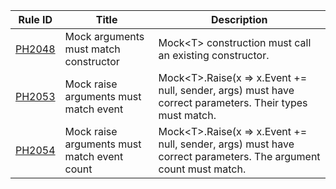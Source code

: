 | Rule ID | Title                                       | Description                                                  |
| ------- | ------------------------------------------- | ------------------------------------------------------------ |
| [PH2048](../Documentation/Diagnostics/PH2048.md)  | Mock arguments must match constructor       | Mock&lt;T> construction must call an existing constructor.   |
| [PH2053](../Documentation/Diagnostics/PH2053.md)  | Mock raise arguments must match event       | Mock&lt;T>.Raise(x => x.Event += null, sender, args) must have correct parameters.  Their types must match. |
| [PH2054](../Documentation/Diagnostics/PH2054.md)  | Mock raise arguments must match event count | Mock&lt;T>.Raise(x => x.Event += null, sender, args) must have correct parameters.  The argument count must match. |



